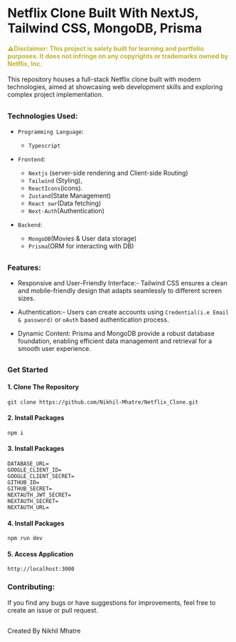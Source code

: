 # Netflix Clone Built With NextJS, Tailwind CSS, MongoDB, Prisma

#### <span style="color: #bdb333;">⚠️Disclaimer: This project is solely built for learning and portfolio purposes. It does not infringe on any copyrights or trademarks owned by Netflix, Inc.</span>

This repository houses a full-stack Netflix clone built with modern technologies, aimed at showcasing web development skills and exploring complex project implementation.
##
### Technologies Used:
- `Programming Language`: 
    - `Typescript` 
- `Frontend`: 
    - `Nextjs` (server-side rendering and Client-side Routing)
    - `Tailwind` (Styling),
    - `ReactIcons`(icons).
    - `Zustand`(State Management)
    - `React swr`(Data fetching)
    - `Next-Auth`(Authentication)

- `Backend`: 
    - `MongoDB`(Movies & User data storage)
    -  `Prisma`(ORM for interacting with DB)
##  
### Features:
- Responsive and User-Friendly Interface:- Tailwind CSS ensures a clean and mobile-friendly design that adapts seamlessly to different screen sizes.

- Authentication:- Users can create accounts using `Credential(i.e Email & password)` or `oAuth` based authentication process.

- Dynamic Content: Prisma and MongoDB provide a robust database foundation, enabling efficient data management and retrieval for a smooth user experience.

##
### Get Started
#### 1. Clone The Repository
```shell
git clone https://github.com/Nikhil-Mhatre/Netflix_Clone.git
```

#### 2. Install Packages
```shell
npm i 
```

#### 3. Install Packages
```shell
DATABASE_URL=
GOOGLE_CLIENT_ID=
GOOGLE_CLIENT_SECRET=
GITHUB_ID=
GITHUB_SECRET=
NEXTAUTH_JWT_SECRET=
NEXTAUTH_SECRET=
NEXTAUTH_URL=
```

#### 4. Install Packages
```shell
npm run dev
```
#### 5. Access Application
```shell
http://localhost:3000
```

### Contributing:

If you find any bugs or have suggestions for improvements, feel free to create an issue or pull request.


##
Created By Nikhil Mhatre
##
